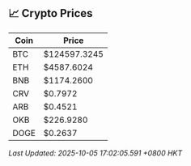 ## 📈 Crypto Prices

| Coin | Price |
| ---- | ----- |
| BTC | $124597.3245 |
| ETH | $4587.6024 |
| BNB | $1174.2600 |
| CRV | $0.7972 |
| ARB | $0.4521 |
| OKB | $226.9280 |
| DOGE | $0.2637 |

_Last Updated: 2025-10-05 17:02:05.591 +0800 HKT_